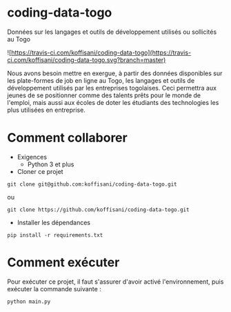 # coding-data-togo
Données sur les langages et outils de développement utilisés ou sollicités au Togo

![https://travis-ci.com/koffisani/coding-data-togo](https://travis-ci.com/koffisani/coding-data-togo.svg?branch=master)

Nous avons besoin mettre en exergue, à partir des données disponibles sur les plate-formes de job en ligne au Togo, les langages et outils de développement utilisés par les entreprises togolaises. Ceci permettra aux jeunes de se positionner comme des talents prêts pour le monde de l'emploi, mais aussi aux écoles de doter les étudiants des technologies les plus utilisées en entreprise.

# Comment collaborer

- Exigences
    - Python 3 et plus
- Cloner ce projet
```
git clone git@github.com:koffisani/coding-data-togo.git
```
ou 
```
git clone https://github.com/koffisani/coding-data-togo.git
```
- Installer les dépendances
```
pip install -r requirements.txt
```

# Comment exécuter 

Pour exécuter ce projet, il faut s'assurer d'avoir activé l'environnement, puis exécuter la commande suivante :
```
python main.py
```